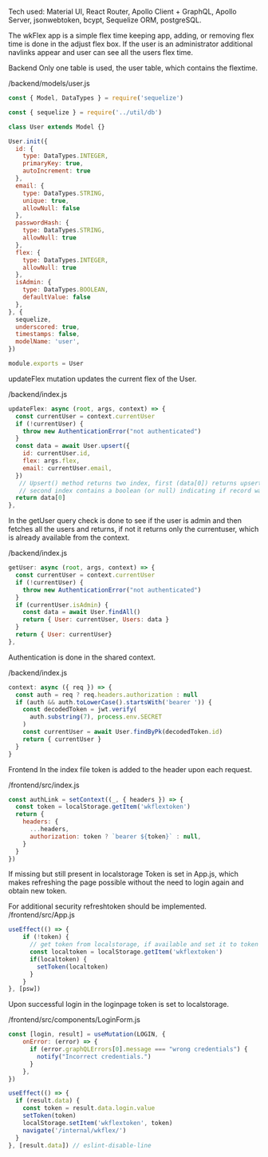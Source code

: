 Tech used: Material UI, React Router, Apollo Client + GraphQL, Apollo Server, jsonwebtoken, bcypt, Sequelize ORM, postgreSQL.

The wkFlex app is a simple flex time keeping app, adding, or removing flex time is done in the adjust flex box. If the user is an administrator additional navlinks appear and user can see all the users flex time.
  
 


 
Backend
Only one table is used, the user table, which contains the flextime.

/backend/models/user.js
```JavaScript
const { Model, DataTypes } = require('sequelize')

const { sequelize } = require('../util/db')

class User extends Model {}

User.init({
  id: {
    type: DataTypes.INTEGER,
    primaryKey: true,
    autoIncrement: true
  },
  email: {
    type: DataTypes.STRING,
    unique: true,
    allowNull: false  
  },
  passwordHash: {
    type: DataTypes.STRING,
    allowNull: true
  },
  flex: {
    type: DataTypes.INTEGER,
    allowNull: true
  },
  isAdmin: {
    type: DataTypes.BOOLEAN,
    defaultValue: false
  },
}, {
  sequelize,
  underscored: true,
  timestamps: false,
  modelName: 'user',
})

module.exports = User
```


updateFlex mutation updates the current flex of the User.

/backend/index.js
```JavaScript
updateFlex: async (root, args, context) => {
  const currentUser = context.currentUser
  if (!currentUser) {
    throw new AuthenticationError("not authenticated")
  }
  const data = await User.upsert({
    id: currentUser.id,
    flex: args.flex,
    email: currentUser.email,
  })
   // Upsert() method returns two index, first (data[0]) returns upserted   instance
   // second index contains a boolean (or null) indicating if record was created or updated.
  return data[0]
},
```


In the getUser query check is done to see if the user is admin and then fetches all the users and returns, if not it returns only the currentuser, which is already available from the context.

/backend/index.js
```JavaScript
getUser: async (root, args, context) => {
  const currentUser = context.currentUser
  if (!currentUser) {
    throw new AuthenticationError("not authenticated")
  }
  if (currentUser.isAdmin) {
    const data = await User.findAll()
    return { User: currentUser, Users: data }
  }
  return { User: currentUser}
},
```


Authentication is done in the shared context.

/backend/index.js
```JavaScript
context: async ({ req }) => {
  const auth = req ? req.headers.authorization : null
  if (auth && auth.toLowerCase().startsWith('bearer ')) {
    const decodedToken = jwt.verify(
      auth.substring(7), process.env.SECRET
    )
    const currentUser = await User.findByPk(decodedToken.id)
    return { currentUser }
  }
}
```
  
Frontend
In the index file token is added to the header upon each request.

/frontend/src/index.js
```JavaScript
const authLink = setContext((_, { headers }) => {
  const token = localStorage.getItem('wkflextoken')
  return {
    headers: {
      ...headers,
      authorization: token ? `bearer ${token}` : null,
    }
  }
})
```

If missing but still present in localstorage Token is set in App.js, which makes refreshing the page possible without the need to login again and obtain new token.


For additional security refreshtoken should be implemented.
/frontend/src/App.js
```JavaScript
useEffect(() => {
    if (!token) {
      // get token from localstorage, if available and set it to token
      const localtoken = localStorage.getItem('wkflextoken')
      if(localtoken) {
        setToken(localtoken)
      }
    }
}, [psw])
```

Upon successful login in the loginpage token is set to localstorage.

/frontend/src/components/LoginForm.js
```JavaScript
const [login, result] = useMutation(LOGIN, {
    onError: (error) => {
      if (error.graphQLErrors[0].message === "wrong credentials") {
        notify("Incorrect credentials.")
      }
    },
})

useEffect(() => {
  if (result.data) {
    const token = result.data.login.value
    setToken(token)
    localStorage.setItem('wkflextoken', token)
    navigate('/internal/wkflex/')
  }
}, [result.data]) // eslint-disable-line
```
